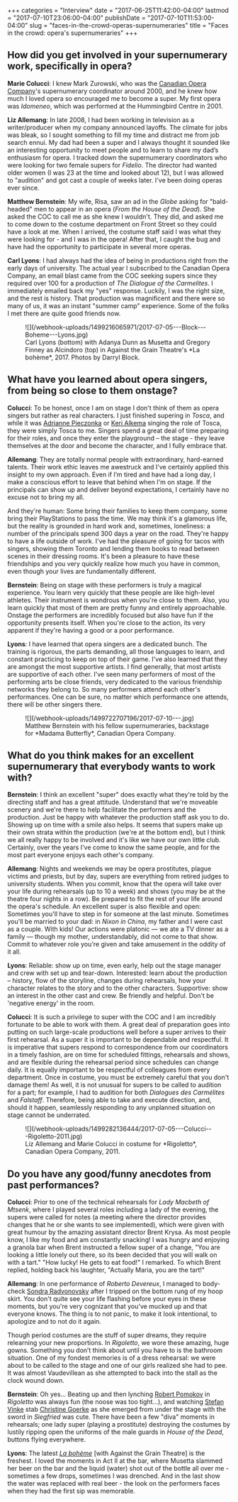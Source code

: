 +++
categories = "Interview"
date = "2017-06-25T11:42:00-04:00"
lastmod = "2017-07-10T23:06:00-04:00"
publishDate = "2017-07-10T11:53:00-04:00"
slug = "faces-in-the-crowd-operas-supernumeraries"
title = "Faces in the crowd: opera&#039;s supernumeraries"
+++

## How did you get involved in your supernumerary work, specifically in opera?

**Marie Colucci**: I knew Mark Zurowski, who was the [Canadian Opera Company](/scene/companies/canadian-opera-company/)'s supernumerary coordinator around 2000, and he knew how much I loved opera so encouraged me to become a super. My first opera was *Idomeneo*, which was performed at the Hummingbird Centre in 2001.

**Liz Allemang**: In late 2008, I had been working in television as a writer/producer when my company announced layoffs. The climate for jobs was bleak, so I sought something to fill my time and distract me from job search ennui. My dad had been a super and I always thought it sounded like an interesting opportunity to meet people and to learn to share my dad’s enthusiasm for opera. I tracked down the supernumerary coordinators who were looking for two female supers for *Fidelio*. The director had wanted older women (I was 23 at the time and looked about 12), but I was allowed to "audition" and got cast a couple of weeks later. I've been doing operas ever since.

**Matthew Bernstein**: My wife, Risa, saw an ad in the *Globe* asking for "bald-headed" men to appear in an opera (*From the House of the Dead*). She asked the COC to call me as she knew I wouldn't. They did, and asked me to come down to the costume department on Front Street so they could have a look at me. When I arrived, the costume staff said I was what they were looking for - and I was in the opera! After that, I caught the bug and have had the opportunity to participate in several more operas.

**Carl Lyons**: I had always had the idea of being in productions right from the early days of university. The actual year I subscribed to the Canadian Opera Company, an email blast came from the COC seeking supers since they required over 100 for a production of *The Dialogue of the Carmelites*. I immediately emailed back my "yes" response. Luckily, I was the right size, and the rest is history. That production was magnificent and there were so many of us, it was an instant "summer camp" experience. Some of the folks I met there are quite good friends now.

<figure data-type="image">
![](/webhook-uploads/1499216065971/2017-07-05---Block---Boheme---Lyons.jpg)
<figcaption>Carl Lyons (bottom) with Adanya Dunn as Musetta and Gregory Finney as Alcindoro (top) in Against the Grain Theatre's *La bohème*, 2017. Photos by Darryl Block.</figcaption>
</figure>

## What have you learned about opera singers, from being so close to them onstage?

**Colucci**: To be honest, once I am on stage I don't think of them as opera singers but rather as real characters. I just finished supering in *Tosca*, and while it was [Adrianne Pieczonka](/scene/people/adrianne-pieczonka/) or [Keri Alkema](/talking-with-singers-keri-alkema/) singing the role of Tosca, they were simply Tosca to me. Singers spend a great deal of time preparing for their roles, and once they enter the playground – the stage - they leave themselves at the door and become the character, and I fully embrace that.

**Allemang**: They are totally normal people with extraordinary, hard-earned talents. Their work ethic leaves me awestruck and I've certainly applied this insight to my own approach. Even if I’m tired and have had a long day, I make a conscious effort to leave that behind when I'm on stage. If the principals can show up and deliver beyond expectations, I certainly have no excuse not to bring my all.

And they're human: Some bring their families to keep them company, some bring their PlayStations to pass the time. We may think it's a glamorous life, but the reality is grounded in hard work and, sometimes, loneliness: a number of the principals spend 300 days a year on the road. They're happy to have a life outside of work. I've had the pleasure of going for tacos with singers, showing them Toronto and lending them books to read between scenes in their dressing rooms. It's been a pleasure to have these friendships and you very quickly realize how much you have in common, even though your lives are fundamentally different.

**Bernstein**: Being on stage with these performers is truly a magical experience. You learn very quickly that these people are like high-level athletes. Their instrument is wondrous when you're close to them. Also, you learn quickly that most of them are pretty funny and entirely approachable. Onstage the performers are incredibly focused but also have fun if the opportunity presents itself. When you're close to the action, its very apparent if they're having a good or a poor performance.

**Lyons**: I have learned that opera singers are a dedicated bunch. The training is rigorous, the parts demanding, all those languages to learn, and constant practicing to keep on top of their game. I've also learned that they are amongst the most supportive artists. I find generally, that most artists are supportive of each other. I've seen many performers of most of the performing arts be close friends, very dedicated to the various friendship networks they belong to. So many performers attend each other's performances. One can be sure, no matter which performance one attends, there will be other singers there.

<figure data-type="image">
![](/webhook-uploads/1499722707196/2017-07-10---.jpg)
<figcaption>Matthew Bernstein with his fellow supernumeraries, backstage for *Madama Butterfly*, Canadian Opera Company.</figcaption>
</figure>

## What do you think makes for an excellent supernumerary that everybody wants to work with?

**Bernstein**: I think an excellent "super" does exactly what they're told by the directing staff and has a great attitude. Understand that we're moveable scenery and we're there to help facilitate the performers and the production. Just be happy with whatever the production staff ask you to do. Showing up on time with a smile also helps. It seems that supers make up their own strata within the production (we're at the bottom end), but I think we all really happy to be involved and it's like we have our own little club. Certainly, over the years I've come to know the same people, and for the most part everyone enjoys each other's company.

**Allemang**: Nights and weekends we may be opera prostitutes, plague victims and priests, but by day, supers are everything from retired judges to university students. When you commit, know that the opera will take over your life during rehearsals (up to 10 a week) and shows (you may be at the theatre four nights in a row). Be prepared to fit the rest of your life around the opera's schedule. An excellent super is also flexible and open: Sometimes you'll have to step in for someone at the last minute. Sometimes you'll be married to your dad: in *Nixon in China*, my father and I were cast as a couple. With kids! Our actions were platonic — we ate a TV dinner as a family — though my mother, understandably, did not come to that show. Commit to whatever role you're given and take amusement in the oddity of it all.

**Lyons**: Reliable: show up on time, even early, help out the stage manager and crew with set up and tear-down. Interested: learn about the production – history, flow of the storyline, changes during rehearsals, how your character relates to the story and to the other characters. Supportive: show an interest in the other cast and crew. Be friendly and helpful. Don't be 'negative energy' in the room.

**Colucci**: It is such a privilege to super with the COC and I am incredibly fortunate to be able to work with them. A great deal of preparation goes into putting on such large-scale productions well before a super arrives to their first rehearsal. As a super it is important to be dependable and respectful. It is imperative that supers respond to correspondence from our coordinators in a timely fashion, are on time for scheduled fittings, rehearsals and shows, and are flexible during the rehearsal period since schedules can change daily. It is equally important to be respectful of colleagues from every department. Once in costume, you must be extremely careful that you don't damage them! As well, it is not unusual for supers to be called to audition for a part; for example, I had to audition for both *Dialogues des Carmélites* and *Falstaff*. Therefore, being able to take and execute direction, and, should it happen, seamlessly responding to any unplanned situation on stage cannot be underrated.

<figure data-type="image">
![](/webhook-uploads/1499282136444/2017-07-05---Colucci---Rigoletto-2011.jpg)
<figcaption>Liz Allemang and Marie Colucci in costume for *Rigoletto*, Canadian Opera Company, 2011.</figcaption>
</figure>

## Do you have any good/funny anecdotes from past performances?

**Colucci**: Prior to one of the technical rehearsals for *Lady Macbeth of Mtsenk*, where I played several roles including a lady of the evening, the supers were called for notes (a meeting where the director provides changes that he or she wants to see implemented), which were given with great humour by the amazing assistant director Brent Krysa. As most people know, I like my food and am constantly snacking! I was hungry and enjoying a granola bar when Brent instructed a fellow super of a change, "You are looking a little lonely out there, so its been decided that you will walk on with a tart." "How lucky! He gets to eat food!" I remarked. To which Brent replied, holding back his laughter, "Actually Maria, you are the tart!"

**Allemang**: In one performance of *Roberto Devereux*, I managed to body-check [Sondra Radvonovsky](/talking-with-singers-sondra-radvanovsky/) after I tripped on the bottom rung of my hoop skirt. You don't quite see your life flashing before your eyes in these moments, but you're very cognizant that you've mucked up and that everyone knows. The thing is to not panic, to make it look intentional, to apologize and to not do it again. 

Though period costumes are the stuff of super dreams, they require relearning your new proportions. In *Rigoletto*, we wore these amazing, huge gowns. Something you don’t think about until you have to is the bathroom situation. One of my fondest memories is of a dress rehearsal: we were about to be called to the stage and one of our girls realized she had to pee. It was almost Vaudevillean as she attempted to back into the stall as the clock wound down.

**Bernstein**: Oh yes… Beating up and then lynching [Robert Pomokov](/scene/people/robert-pomakov/) in *Rigoletto* was always fun (the noose was too tight…), and watching [Stefan Vinke](/scene/people/stefan-vinke/) stab [Christine Goerke](/talking-with-singers-christine-goerke/) as she emerged from under the stage with the sword in *Siegfried* was cute. There have been a few "diva" moments in rehearsals; one lady super (playing a prostitute) destroying the costumes by lustily ripping open the uniforms of the male guards in *House of the Dead*, buttons flying everywhere.

**Lyons**: The latest [*La bohème*](/hype-atg-boheme/) [with Against the Grain Theatre] is the freshest. I loved the moments in Act II at the bar, where Musetta slammed her beer on the bar and the liquid (water) shot out of the bottle all over me - sometimes a few drops, sometimes I was drenched. And in the last show the water was replaced with real beer - the look on the performers faces when they had the first sip was memorable.
